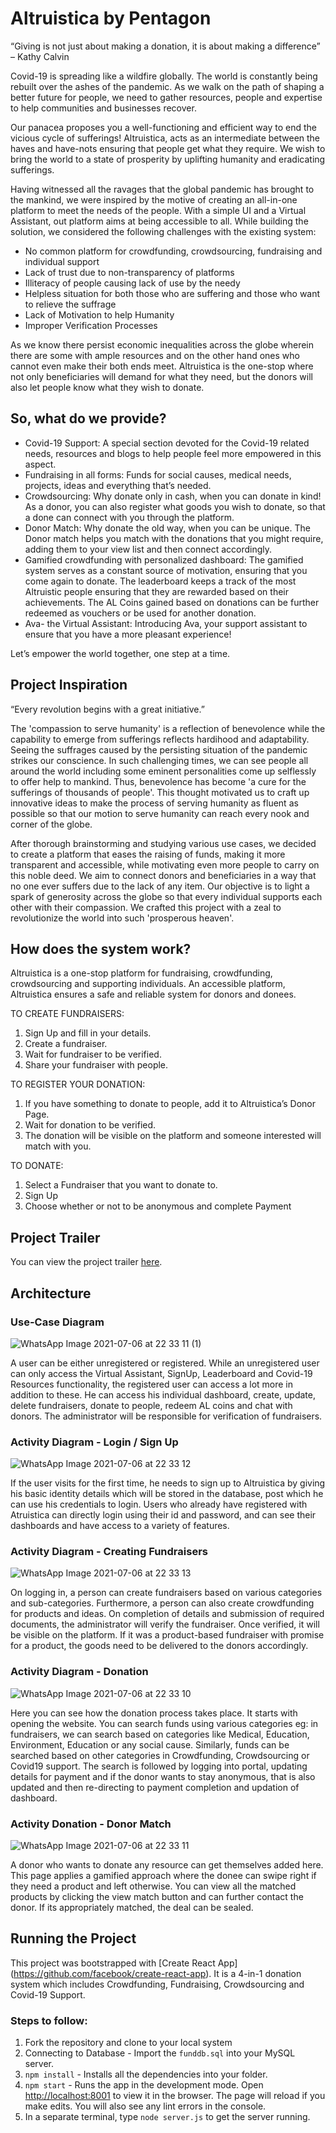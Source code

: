 # Altruistica by Pentagon
“Giving is not just about making a donation, it is about making a difference” – Kathy Calvin

Covid-19 is spreading like a wildfire globally. The world is constantly being rebuilt over the ashes of the pandemic. As we walk on the path of shaping a better future for people, we need to gather resources, people and expertise to help communities and businesses recover.

Our panacea proposes you a well-functioning and efficient way to end the vicious cycle of sufferings! Altruistica, acts as an intermediate between the haves and have-nots ensuring that people get what they require. We wish to bring the world to a state of prosperity by uplifting humanity and eradicating sufferings. 

Having witnessed all the ravages that the global pandemic has brought to the mankind, we were inspired by the motive of creating an all-in-one platform to meet the needs of the people. With a simple UI and a Virtual Assistant, out platform aims at being accessible to all. While building the solution, we considered the following challenges with the existing system:
-	No common platform for crowdfunding, crowdsourcing, fundraising and individual support
-	Lack of trust due to non-transparency of platforms
-	Illiteracy of people causing lack of use by the needy
-	Helpless situation for both those who are suffering and those who want to relieve the suffrage
-	Lack of Motivation to help Humanity
-	Improper Verification Processes

As we know there persist economic inequalities across the globe wherein there are some with ample resources and on the other hand ones who cannot even make their both ends meet. Altruistica is the one-stop where not only beneficiaries will demand for what they need, but the donors will also let people know what they wish to donate. 

## So, what do we provide?
<ul>
<li>Covid-19 Support: A special section devoted for the Covid-19 related needs, resources and blogs to help people feel more empowered in this aspect.</li>
<li>Fundraising in all forms: Funds for social causes, medical needs, projects, ideas and everything that’s needed.</li>
<li>Crowdsourcing: Why donate only in cash, when you can donate in kind! As a donor, you can also register what goods you wish to donate, so that a done can connect with you through the platform.</li>
<li>Donor Match: Why donate the old way, when you can be unique. The Donor match helps you match with the donations that you might require, adding them to your view list and then connect accordingly.</li>
<li>Gamified crowdfunding with personalized dashboard: The gamified system serves as a constant source of motivation, ensuring that you come again to donate. The leaderboard keeps a track of the most Altruistic people ensuring that they are rewarded based on their achievements. The AL Coins gained based on donations can be further redeemed as vouchers or be used for another donation.</li>
<li>Ava- the Virtual Assistant: Introducing Ava, your support assistant to ensure that you have a more pleasant experience!</li>
</ul>
Let’s empower the world together, one step at a time.

## Project Inspiration
“Every revolution begins with a great initiative.”  

The 'compassion to serve humanity' is a reflection of benevolence while the capability to emerge from sufferings reflects hardihood and adaptability. Seeing the suffrages caused by the persisting situation of the pandemic strikes our conscience. In such challenging times, we can see people all around the world including some eminent personalities come up selflessly to offer help to mankind. Thus, benevolence has become 'a cure for the sufferings of thousands of people'. This thought motivated us to craft up innovative ideas to make the process of serving humanity as fluent as possible so that our motion to serve humanity can reach every nook and corner of the globe.

After thorough brainstorming and studying various use cases, we decided to create a platform that eases the raising of funds, making it more transparent and accessible, while motivating even more people to carry on this noble deed. We aim to connect donors and beneficiaries in a way that no one ever suffers due to the lack of any item. Our objective is to light a spark of generosity across the globe so that every individual supports each other with their compassion. We crafted this project with a zeal to revolutionize the world into such 'prosperous heaven'.

## How does the system work?
Altruistica is a one-stop platform for fundraising, crowdfunding, crowdsourcing and supporting individuals. An accessible platform, Altruistica ensures a safe and reliable system for donors and donees.

TO CREATE FUNDRAISERS:
1)	Sign Up and fill in your details.
2)	Create a fundraiser.
3)	Wait for fundraiser to be verified.
4)	Share your fundraiser with people.

TO REGISTER YOUR DONATION:
1)	If you have something to donate to people, add it to Altruistica’s Donor Page.
2)	Wait for donation to be verified.
3)	The donation will be visible on the platform and someone interested will match with you.

TO DONATE:
1)	Select a Fundraiser that you want to donate to.
2)	Sign Up
3)	Choose whether or not to be anonymous and complete Payment

## Project Trailer
You can view the project trailer <a href="https://drive.google.com/file/d/1Gy6IQiHtX2nzlCoekT2UY5Z9yAG2EnXm/view?usp=sharing">here</a>.


## Architecture

### Use-Case Diagram
![WhatsApp Image 2021-07-06 at 22 33 11 (1)](https://user-images.githubusercontent.com/37243156/124660584-06902b80-dec4-11eb-85b2-34b666155aa2.jpeg)

A user can be either unregistered or registered. While an unregistered user can only access the Virtual Assistant, SignUp, Leaderboard and Covid-19 Resources functionality, the registered user can access a lot more in addition to these. He can access his individual dashboard, create, update, delete fundraisers, donate to people, redeem AL coins and chat with donors. The administrator will be responsible for verification of fundraisers.

### Activity Diagram - Login / Sign Up
![WhatsApp Image 2021-07-06 at 22 33 12](https://user-images.githubusercontent.com/37243156/124660994-8ddd9f00-dec4-11eb-9088-047d4aa82d6c.jpeg)

If the user visits for the first time, he needs to sign up to Altruistica by giving his basic identity details which will be stored in the database, post which he can use his credentials to login. Users who already have registered with Atruistica can directly login using their id and password, and can see their dashboards and have access to a variety of features.

### Activity Diagram - Creating Fundraisers
![WhatsApp Image 2021-07-06 at 22 33 13](https://user-images.githubusercontent.com/37243156/124660719-34757000-dec4-11eb-95cc-409cd9cc8c96.jpeg)

On logging in, a person can create fundraisers based on various categories and sub-categories. Furthermore, a person can also create crowdfunding for products and ideas. On completion of details and submission of required documents, the administrator will verify the fundraiser. Once verified, it will be visible on the platform. If it was a product-based fundraiser with promise for a product, the goods need to be delivered to the donors accordingly.

### Activity Diagram - Donation
![WhatsApp Image 2021-07-06 at 22 33 10](https://user-images.githubusercontent.com/37243156/124660753-3fc89b80-dec4-11eb-9fb1-c45910badb70.jpeg)

Here you can see how the donation process takes place. It starts with opening the website. You can search funds using various categories eg: in fundraisers, we can search based on categories like Medical, Education, Environment, Education or any social cause. Similarly, funds can be searched based on other categories in Crowdfunding, Crowdsourcing or Covid19 support. The search is followed by logging into portal, updating details for payment and if the donor wants to stay anonymous, that is also updated and then re-directing to payment completion and updation of dashboard. 

### Activity Donation - Donor Match
![WhatsApp Image 2021-07-06 at 22 33 11](https://user-images.githubusercontent.com/37243156/124660744-3b9c7e00-dec4-11eb-809f-2d051e8fa542.jpeg)

A donor who wants to donate any resource can get themselves added here. This page applies a gamified approach where the donee can swipe right if they need a product and left otherwise. You can view all the matched products by clicking the view match button and can further contact the donor. If its appropriately matched, the deal can be sealed.


## Running the Project
This project was bootstrapped with [Create React App] (https://github.com/facebook/create-react-app). It is a 4-in-1 donation system which includes Crowdfunding, Fundraising, Crowdsourcing and Covid-19 Support. 

### Steps to follow:

1. Fork the repository and clone to your local system
2. Connecting to Database - Import the `funddb.sql` into your MySQL server.
3. `npm install` - Installs all the dependencies into your folder.
4. `npm start` - Runs the app in the development mode. Open [http://localhost:8001](http://localhost:8001) to view it in the browser. The page will reload if you make edits. You will also see any lint errors in the console.
5. In a separate terminal, type `node server.js` to get the server running. 
